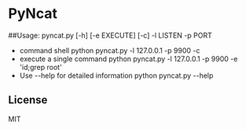 # PyNcat
##Usage:
    pyncat.py [-h] [-e EXECUTE] [-c] -l LISTEN -p PORT
* command shell
    python pyncat.py -l 127.0.0.1 -p 9900 -c
* execute a single command
    python pyncat.py -l 127.0.0.1 -p 9900 -e 'id;grep root'
* Use --help for detailed information
    python pyncat.py --help

## License
MIT
